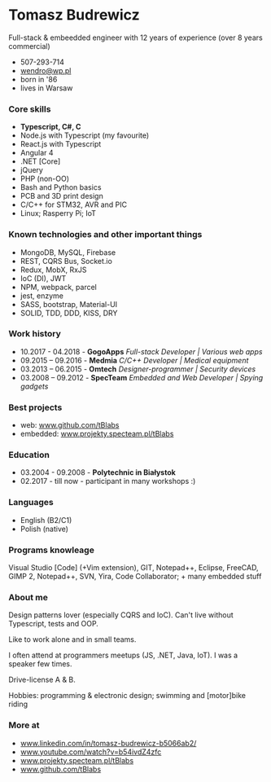 # Tomasz Budrewicz
Full-stack & embeedded engineer with 12 years of experience (over 8 years commercial)

- 507-293-714
- wendro@wp.pl
- born in '86
- lives in Warsaw

### Core skills
- **Typescript, C#, C**
- Node.js with Typescript (my favourite)
- React.js with Typescript
- Angular 4
- .NET [Core]
- jQuery
- PHP (non-OO)
- Bash and Python basics
- PCB and 3D print design
- C/C++ for STM32, AVR and PIC
- Linux; Rasperry Pi; IoT

### Known technologies and other important things
- MongoDB, MySQL, Firebase
- REST, CQRS Bus, Socket.io
- Redux, MobX, RxJS
- IoC (DI), JWT
- NPM, webpack, parcel
- jest, enzyme
- SASS, bootstrap, Material-UI
- SOLID, TDD, DDD, KISS, DRY

### Work history
- 10.2017 - 04.2018 - **GogoApps** 
  *Full-stack Developer | Various web apps*
- 09.2015 – 09.2016 - **Medmia** 
  *C/C++ Developer | Medical equipment*
- 03.2013 – 06.2015 - **Omtech** 
  *Designer-programmer | Security devices*
- 03.2008 – 09.2012 - **SpecTeam** 
  *Embedded and Web Developer | Spying gadgets*
  
### Best projects
- web: www.github.com/tBlabs
- embedded: www.projekty.specteam.pl/tBlabs

### Education

- 03.2004 - 09.2008 - **Polytechnic in Białystok**
- 02.2017 - till now - participant in many workshops :)

### Languages

- English (B2/C1)
- Polish (native)

### Programs knowleage

Visual Studio [Code] (+Vim extension), GIT, Notepad++, Eclipse, FreeCAD, GIMP 2, Notepad++, SVN, Yira, Code Collaborator; + many embedded stuff

### About me

Design patterns lover (especially CQRS and IoC). Can't live without Typescript, tests and OOP.

Like to work alone and in small teams.

I often attend at programmers meetups (JS, .NET, Java, IoT). I was a speaker few times.

Drive-license A & B.

Hobbies: programming & electronic design; swimming and [motor]bike riding

### More at
- www.linkedin.com/in/tomasz-budrewicz-b5066ab2/
- www.youtube.com/watch?v=b54ivdZ4zfc
- www.projekty.specteam.pl/tBlabs
- www.github.com/tBlabs
